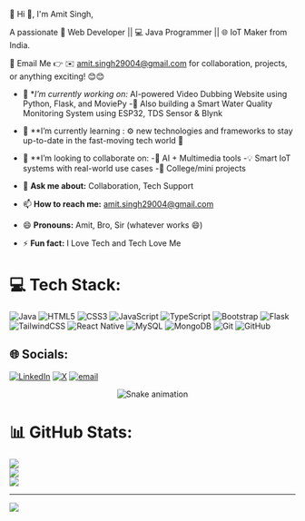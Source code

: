 💫 Hi 👋, I'm Amit Singh,

  A passionate 🧠 Web Developer || 💻 Java Programmer || 🌐 IoT Maker from India.

 📩 Email Me 👉 ✉️ amit.singh29004@gmail.com for collaboration, projects, or anything exciting! 😊😊

- 🔭 **I’m currently working on:* AI-powered Video Dubbing Website using Python, Flask, and MoviePy
-📱 Also building a Smart Water Quality Monitoring System using ESP32, TDS Sensor & Blynk
- 👯 **I’m currently learning : ⚙️ new technologies and frameworks to stay up-to-date in the fast-moving tech world 🚀

- 👯 **I’m looking to collaborate on:
-🎥 AI + Multimedia tools
-💡 Smart IoT systems with real-world use cases
-🤝 College/mini projects

- 💬 **Ask me about:** Collaboration, Tech Support
- 📫 **How to reach me:** amit.singh29004@gmail.com
- 😄 **Pronouns:**  Amit, Bro, Sir (whatever works 😄)
- ⚡ **Fun fact:** I Love Tech and Tech Love Me


# 💻 Tech Stack:
![Java](https://img.shields.io/badge/java-%23ED8B00.svg?style=for-the-badge&logo=openjdk&logoColor=white) ![HTML5](https://img.shields.io/badge/html5-%23E34F26.svg?style=for-the-badge&logo=html5&logoColor=white) ![CSS3](https://img.shields.io/badge/css3-%231572B6.svg?style=for-the-badge&logo=css3&logoColor=white) ![JavaScript](https://img.shields.io/badge/javascript-%23323330.svg?style=for-the-badge&logo=javascript&logoColor=%23F7DF1E) ![TypeScript](https://img.shields.io/badge/typescript-%23007ACC.svg?style=for-the-badge&logo=typescript&logoColor=white) ![Bootstrap](https://img.shields.io/badge/bootstrap-%238511FA.svg?style=for-the-badge&logo=bootstrap&logoColor=white) ![Flask](https://img.shields.io/badge/flask-%23000.svg?style=for-the-badge&logo=flask&logoColor=white) ![TailwindCSS](https://img.shields.io/badge/tailwindcss-%2338B2AC.svg?style=for-the-badge&logo=tailwind-css&logoColor=white) ![React Native](https://img.shields.io/badge/react_native-%2320232a.svg?style=for-the-badge&logo=react&logoColor=%2361DAFB) ![MySQL](https://img.shields.io/badge/mysql-4479A1.svg?style=for-the-badge&logo=mysql&logoColor=white) ![MongoDB](https://img.shields.io/badge/MongoDB-%234ea94b.svg?style=for-the-badge&logo=mongodb&logoColor=white) ![Git](https://img.shields.io/badge/git-%23F05033.svg?style=for-the-badge&logo=git&logoColor=white) ![GitHub](https://img.shields.io/badge/github-%23121011.svg?style=for-the-badge&logo=github&logoColor=white)
## 🌐 Socials:
[![LinkedIn](https://img.shields.io/badge/LinkedIn-%230077B5.svg?logo=linkedin&logoColor=white)](https://linkedin.com/in/https://www.linkedin.com/in/amit-singh-a4b64a25b/) [![X](https://img.shields.io/badge/X-black.svg?logo=X&logoColor=white)](https://x.com/AmitSingh2904) [![email](https://img.shields.io/badge/Email-D14836?logo=gmail&logoColor=white)](mailto:amit.singh29004@gmail.com) 
<!-- Snake Game Repo View -->

<div align="center">
  <img src="https://profile-readme-generator.com/assets/snake.svg" alt="Snake animation" />
</div>


# 📊 GitHub Stats:
![](https://github-readme-stats.vercel.app/api?username=amitsingh2904&theme=dark&hide_border=false&include_all_commits=false&count_private=true)<br/>
![](https://nirzak-streak-stats.vercel.app/?user=amitsingh2904&theme=dark&hide_border=false)<br/>
![](https://github-readme-stats.vercel.app/api/top-langs/?username=amitsingh2904&theme=dark&hide_border=false&include_all_commits=false&count_private=true&layout=compact)

---
[![](https://visitcount.itsvg.in/api?id=amitsingh2904&icon=0&color=0)](https://visitcount.itsvg.in)

<!-- Proudly created with GPRM ( https://gprm.itsvg.in ) -->
